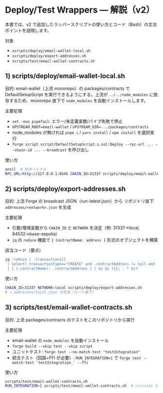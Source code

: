 # Deploy/Test Wrappers — 解説（v2）

本書では、v2 で追加したラッパースクリプトの使い方とコード（Bash）の文法ポイントを説明します。

対象
- `scripts/deploy/email-wallet-local.sh`
- `scripts/deploy/export-addresses.sh`
- `scripts/test/email-wallet-contracts.sh`

## 1) scripts/deploy/email-wallet-local.sh
目的: email-wallet（上流 monorepo）の packages/contracts で DefaultSetupScript を実行できるようにする。上流が `../../node_modules` に依存するため、monorepo 直下で `node_modules` を自動インストールします。

主要処理
- `set -euo pipefail`: エラー/未定義変数/パイプ失敗で停止
- `UPSTREAM_ROOT=email-wallet` / `UPSTREAM_DIR=.../packages/contracts`
- node_modules が無ければ `pnpm i` / `yarn install` / `npm install` を選択実行
- `forge script script/DefaultSetupScript.s.sol:Deploy --rpc-url ... --chain-id ... --broadcast` を呼び出し

使い方
```sh
anvil  # 別ターミナル
RPC_URL=http://127.0.0.1:8545 CHAIN_ID=31337 scripts/deploy/email-wallet-local.sh
```

## 2) scripts/deploy/export-addresses.sh
目的: 上流 Forge の broadcast JSON（run-latest.json）から リポジトリ直下 `addresses/<network>.json` を生成

主要処理
- 引数/環境変数から `CHAIN_ID` と `NETWORK` を決定（例: 31337→local, 84532→base-sepolia）
- `jq` の `reduce` 機能で `{ ContractName: address }` 形式のオブジェクトを構築

該当コード（要点）
```bash
jq 'reduce ( .transactions[]
 | select(.transactionType=="CREATE" and .contractAddress != null and .contractName != null)
 | { (.contractName): .contractAddress } ) as $i ({}; . * $i)'
```

使い方
```sh
CHAIN_ID=31337 NETWORK=local scripts/deploy/export-addresses.sh
# → addresses/local.json が生成（ルート直下）
```

## 3) scripts/test/email-wallet-contracts.sh
目的: 上流 packages/contracts のテストをこのリポジトリから実行

主要処理
- email-wallet の `node_modules` を自動インストール
- `forge build --skip test --skip script`
- ユニットテスト: `forge test --no-match-test "testIntegration"`
- 統合テスト（回路+FFI が必要）: `RUN_INTEGRATION=1` で `forge test --match-test 'testIntegration_' --ffi`

使い方
```sh
scripts/test/email-wallet-contracts.sh
RUN_INTEGRATION=1 scripts/test/email-wallet-contracts.sh  # circuits がある場合のみ
```
